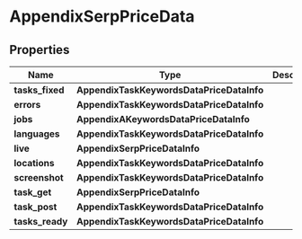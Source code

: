 # AppendixSerpPriceData


## Properties

| Name | Type | Description | Notes |
|------------ | ------------- | ------------- | -------------|
**tasks_fixed** | **AppendixTaskKeywordsDataPriceDataInfo** |  |[optional]|
**errors** | **AppendixTaskKeywordsDataPriceDataInfo** |  |[optional]|
**jobs** | **AppendixAKeywordsDataPriceDataInfo** |  |[optional]|
**languages** | **AppendixTaskKeywordsDataPriceDataInfo** |  |[optional]|
**live** | **AppendixSerpPriceDataInfo** |  |[optional]|
**locations** | **AppendixTaskKeywordsDataPriceDataInfo** |  |[optional]|
**screenshot** | **AppendixTaskKeywordsDataPriceDataInfo** |  |[optional]|
**task_get** | **AppendixSerpPriceDataInfo** |  |[optional]|
**task_post** | **AppendixTaskKeywordsDataPriceDataInfo** |  |[optional]|
**tasks_ready** | **AppendixTaskKeywordsDataPriceDataInfo** |  |[optional]|